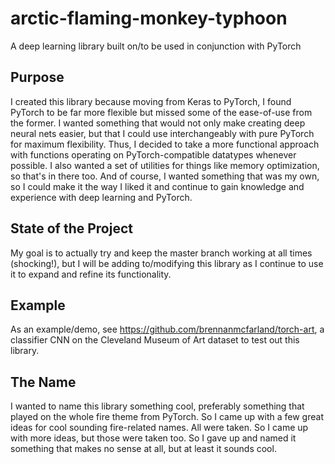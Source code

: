 # arctic-flaming-monkey-typhoon
A deep learning library built on/to be used in conjunction with PyTorch

## Purpose
I created this library because moving from Keras to PyTorch, I found PyTorch to be far more flexible but missed some of the ease-of-use from the former.  I wanted something that would not only make creating deep neural nets easier, but that I could use interchangeably with pure PyTorch for maximum flexibility.  Thus, I decided to take a more functional approach with functions operating on PyTorch-compatible datatypes whenever possible.  I also wanted a set of utilities for things like memory optimization, so that's in there too.  And of course, I wanted something that was my own, so I could make it the way I liked it and continue to gain knowledge and experience with deep learning and PyTorch.

## State of the Project
My goal is to actually try and keep the master branch working at all times (shocking!), but I will be adding to/modifying this library as I continue to use it to expand and refine its functionality.

## Example
As an example/demo, see https://github.com/brennanmcfarland/torch-art, a classifier CNN on the Cleveland Museum of Art dataset to test out this library.

## The Name
I wanted to name this library something cool, preferably something that played on the whole fire theme from PyTorch.  So I came up with a few great ideas for cool sounding fire-related names.  All were taken.  So I came up with more ideas, but those were taken too.  So I gave up and named it something that makes no sense at all, but at least it sounds cool.
